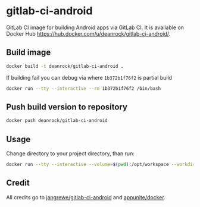 # gitlab-ci-android
GitLab CI image for building Android apps via GitLab CI.
It is available on Docker Hub https://hub.docker.com/u/deanrock/gitlab-ci-android/.

## Build image

```bash
docker build -t deanrock/gitlab-ci-android .
```

If building fail you can debug via where `1b372b1f76f2` is partial build

```bash
docker run --tty --interactive --rm 1b372b1f76f2 /bin/bash
```

## Push build version to repository

```bash
docker push deanrock/gitlab-ci-android
```

## Usage
Change directory to your project directory, than run:

```bash
docker run --tty --interactive --volume=$(pwd):/opt/workspace --workdir=/opt/workspace --rm deanrock/gitlab-ci-android  /bin/sh -c "./gradlew build"
```

## Credit

All credits go to [jangrewe/gitlab-ci-android](https://github.com/jangrewe/gitlab-ci-android) and [appunite/docker](https://github.com/appunite/docker/tree/master/android-java8).
